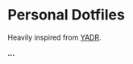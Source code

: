 Personal Dotfiles
=================

Heavily inspired from [YADR](https://github.com/skwp/dotfiles "YADR").

**…**
